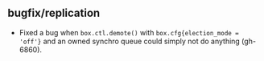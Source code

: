 ## bugfix/replication

* Fixed a bug when `box.ctl.demote()` with `box.cfg{election_mode = 'off'}`
  and an owned synchro queue could simply not do anything (gh-6860).
